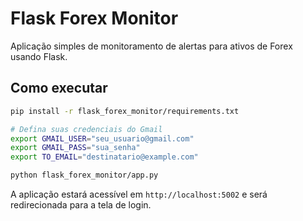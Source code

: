 # Flask Forex Monitor

Aplicação simples de monitoramento de alertas para ativos de Forex usando Flask.

## Como executar

```bash
pip install -r flask_forex_monitor/requirements.txt

# Defina suas credenciais do Gmail
export GMAIL_USER="seu_usuario@gmail.com"
export GMAIL_PASS="sua_senha"
export TO_EMAIL="destinatario@example.com"

python flask_forex_monitor/app.py
```

A aplicação estará acessível em `http://localhost:5002` e será redirecionada
para a tela de login.
